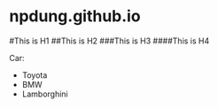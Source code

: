 # npdung.github.io
#This is H1
##This is H2
###This is H3
####This is H4

Car:

* Toyota
* BMW
* Lamborghini
